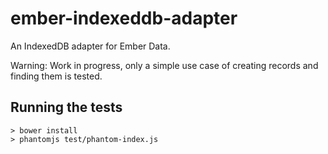 ember-indexeddb-adapter
=======================

An IndexedDB adapter for Ember Data.

Warning: Work in progress, only a simple use case of creating records and finding them is tested.

Running the tests
-----------------

    > bower install
    > phantomjs test/phantom-index.js

